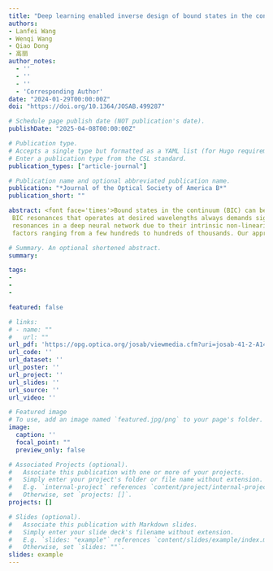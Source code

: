 ```yaml
---
title: "Deep learning enabled inverse design of bound states in the continuum with ultrahigh Q factor"
authors:
- Lanfei Wang
- Wenqi Wang
- Qiao Dong
- 高丽
author_notes:
  - ''
  - ''
  - ''
  - 'Corresponding Author'
date: "2024-01-29T00:00:00Z"
doi: "https://doi.org/10.1364/JOSAB.499287"

# Schedule page publish date (NOT publication's date).
publishDate: "2025-04-08T00:00:00Z"

# Publication type.
# Accepts a single type but formatted as a YAML list (for Hugo requirements).
# Enter a publication type from the CSL standard.
publication_types: ["article-journal"]

# Publication name and optional abbreviated publication name.
publication: "*Journal of the Optical Society of America B*"
publication_short: ""

abstract: <font face='times'>Bound states in the continuum (BIC) can be easily engineered to obtain ultrahigh quality resonances that can greatly enhance sensing and lasing performance, thereby gaining significant attention in the field of nanophotonics. However, the design of high 
 BIC resonances that operates at desired wavelengths always demands significant computational time and resources to scan structural parameters. On the other hand, the deep learning enabled approach is well demonstrated for its revolutionary capability in direct nanophotonic inverse design. Developing a fast and accurate design tool for BIC resonating structures can expediate the design process while maximizing the device performance. However, it is generally challenging to train high 
 resonances in a deep neural network due to their intrinsic non-linearity and complexity. Here, we adopt a simple and classical tandem deep neural network and prove its efficiency in inverse designing BIC resonances at arbitrary wavelengths ranging from 400 to 1200 nm, with 
 factors ranging from a few hundreds to hundreds of thousands. Our approach provides another solid example of applying deep learning tools for designing high performance nanophotonic device for sensing applications.</font>

# Summary. An optional shortened abstract.
summary: 

tags:
- 
- 
- 

featured: false

# links:
# - name: ""
#   url: ""
url_pdf: 'https://opg.optica.org/josab/viewmedia.cfm?uri=josab-41-2-A146&seq=0'
url_code: ''
url_dataset: ''
url_poster: ''
url_project: ''
url_slides: ''
url_source: ''
url_video: ''

# Featured image
# To use, add an image named `featured.jpg/png` to your page's folder. 
image:
  caption: ''
  focal_point: ""
  preview_only: false

# Associated Projects (optional).
#   Associate this publication with one or more of your projects.
#   Simply enter your project's folder or file name without extension.
#   E.g. `internal-project` references `content/project/internal-project/index.md`.
#   Otherwise, set `projects: []`.
projects: []

# Slides (optional).
#   Associate this publication with Markdown slides.
#   Simply enter your slide deck's filename without extension.
#   E.g. `slides: "example"` references `content/slides/example/index.md`.
#   Otherwise, set `slides: ""`.
slides: example
---
```

